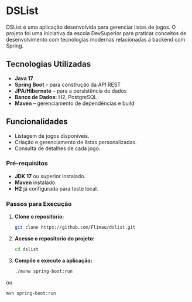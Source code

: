 # DSList

DSList é uma aplicação desenvolvida para gerenciar listas de jogos. O projeto foi uma iniciativa da escola DevSuperior para praticar conceitos de desenvolvimento com tecnologias modernas relacionadas a backend com Spring.

## Tecnologias Utilizadas

- **Java 17**
- **Spring Boot** – para construção da API REST
- **JPA/Hibernate** – para a persistência de dados
- **Banco de Dados:** H2, PostgreSQL
- **Maven** – gerenciamento de dependências e build

## Funcionalidades

- Listagem de jogos disponíveis.
- Criação e gerenciamento de listas personalizadas.
- Consulta de detalhes de cada jogo.

### Pré-requisitos

- **JDK 17** ou superior instalado.
- **Maven** instalado.
- **H2** já configurada para teste local.

### Passos para Execução

1. **Clone o repositório:**

   ```bash
   git clone https://github.com/Flimau/dslist.git

2. **Acesse o repositorio do projeto:**

   ```bash
   cd dslist

3. **Compile e execute a aplicação:**

   ```bash
   ./mvnw spring-boot:run

ou

   ```bash
   mvn spring-boot:run

